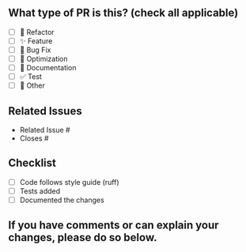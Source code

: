 
<!--
# Thanks for contributing a pull request! 
## Please make sure you see our contribution guidelines: https://github.com/narwhals-dev/narwhals/blob/main/CONTRIBUTING.md
-->

## What type of PR is this? (check all applicable)

- [ ] 💾 Refactor
- [ ] ✨ Feature
- [ ] 🐛 Bug Fix
- [ ] 🔧 Optimization
- [ ] 📝 Documentation
- [ ] ✅ Test
- [ ] 🐳 Other

## Related Issues 

- Related Issue # 
- Closes #

## Checklist

- [ ] Code follows style guide (ruff)
- [ ] Tests added 
- [ ] Documented the changes

## If you have comments or can explain your changes, please do so below.

